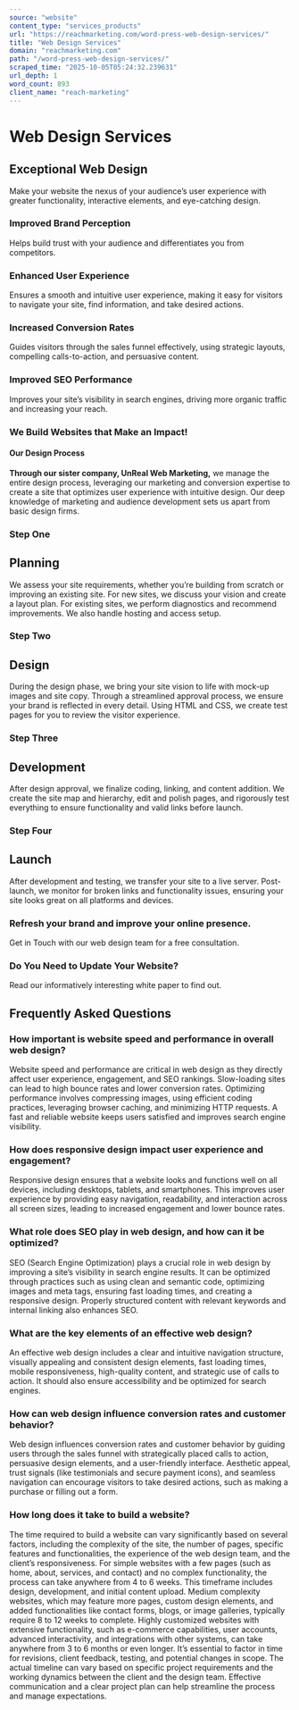 ```yaml
---
source: "website"
content_type: "services_products"
url: "https://reachmarketing.com/word-press-web-design-services/"
title: "Web Design Services"
domain: "reachmarketing.com"
path: "/word-press-web-design-services/"
scraped_time: "2025-10-05T05:24:32.239631"
url_depth: 1
word_count: 893
client_name: "reach-marketing"
---
```


# Web Design Services

## Exceptional Web Design

Make your website the nexus of your audience’s user experience with greater functionality, interactive elements, and eye-catching design.

### Improved Brand Perception

Helps build trust with your audience and differentiates you from competitors.

### Enhanced User Experience

Ensures a smooth and intuitive user experience, making it easy for visitors to navigate your site, find information, and take desired actions.

### Increased Conversion Rates

Guides visitors through the sales funnel effectively, using strategic layouts, compelling calls-to-action, and persuasive content.

### Improved SEO Performance

Improves your site’s visibility in search engines, driving more organic traffic and increasing your reach.

### We Build Websites that Make an Impact!

#### Our Design Process

**Through our sister company, UnReal Web Marketing,** we manage the entire design process, leveraging our marketing and conversion expertise to create a site that optimizes user experience with intuitive design. Our deep knowledge of marketing and audience development sets us apart from basic design firms.

### Step One

## Planning

We assess your site requirements, whether you’re building from scratch or improving an existing site. For new sites, we discuss your vision and create a layout plan. For existing sites, we perform diagnostics and recommend improvements. We also handle hosting and access setup.

### Step Two

## Design

During the design phase, we bring your site vision to life with mock-up images and site copy. Through a streamlined approval process, we ensure your brand is reflected in every detail. Using HTML and CSS, we create test pages for you to review the visitor experience.

### Step Three

## Development

After design approval, we finalize coding, linking, and content addition. We create the site map and hierarchy, edit and polish pages, and rigorously test everything to ensure functionality and valid links before launch.

### Step Four

## Launch

After development and testing, we transfer your site to a live server. Post-launch, we monitor for broken links and functionality issues, ensuring your site looks great on all platforms and devices.

### Refresh your brand and improve your online presence.

Get in Touch with our web design team for a free consultation.

### Do You Need to Update Your Website?

Read our informatively interesting white paper to find out.

## Frequently Asked Questions

### How important is website speed and performance in overall web design?

Website speed and performance are critical in web design as they directly affect user experience, engagement, and SEO rankings. Slow-loading sites can lead to high bounce rates and lower conversion rates. Optimizing performance involves compressing images, using efficient coding practices, leveraging browser caching, and minimizing HTTP requests. A fast and reliable website keeps users satisfied and improves search engine visibility.

### How does responsive design impact user experience and engagement?

Responsive design ensures that a website looks and functions well on all devices, including desktops, tablets, and smartphones. This improves user experience by providing easy navigation, readability, and interaction across all screen sizes, leading to increased engagement and lower bounce rates.

### What role does SEO play in web design, and how can it be optimized?

SEO (Search Engine Optimization) plays a crucial role in web design by improving a site’s visibility in search engine results. It can be optimized through practices such as using clean and semantic code, optimizing images and meta tags, ensuring fast loading times, and creating a responsive design. Properly structured content with relevant keywords and internal linking also enhances SEO.

### What are the key elements of an effective web design?

An effective web design includes a clear and intuitive navigation structure, visually appealing and consistent design elements, fast loading times, mobile responsiveness, high-quality content, and strategic use of calls to action. It should also ensure accessibility and be optimized for search engines.

### How can web design influence conversion rates and customer behavior?

Web design influences conversion rates and customer behavior by guiding users through the sales funnel with strategically placed calls to action, persuasive design elements, and a user-friendly interface. Aesthetic appeal, trust signals (like testimonials and secure payment icons), and seamless navigation can encourage visitors to take desired actions, such as making a purchase or filling out a form.

### How long does it take to build a website?

The time required to build a website can vary significantly based on several factors, including the complexity of the site, the number of pages, specific features and functionalities, the experience of the web design team, and the client’s responsiveness. For simple websites with a few pages (such as home, about, services, and contact) and no complex functionality, the process can take anywhere from 4 to 6 weeks. This timeframe includes design, development, and initial content upload. Medium complexity websites, which may feature more pages, custom design elements, and added functionalities like contact forms, blogs, or image galleries, typically require 8 to 12 weeks to complete. Highly customized websites with extensive functionality, such as e-commerce capabilities, user accounts, advanced interactivity, and integrations with other systems, can take anywhere from 3 to 6 months or even longer. It’s essential to factor in time for revisions, client feedback, testing, and potential changes in scope. The actual timeline can vary based on specific project requirements and the working dynamics between the client and the design team. Effective communication and a clear project plan can help streamline the process and manage expectations.